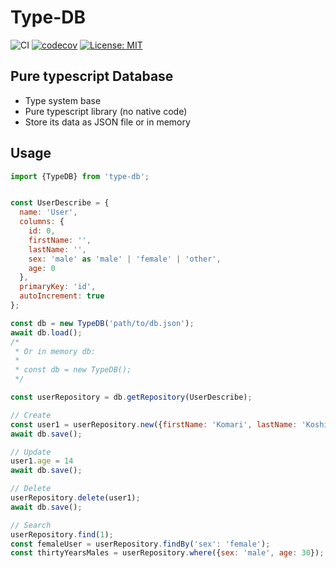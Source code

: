 # Type-DB
![CI](https://github.com/moritanian/type-db/workflows/CI/badge.svg)
[![codecov](https://codecov.io/gh/moritanian/type-db/branch/master/graph/badge.svg)](https://codecov.io/gh/moritanian/type-db)
[![License: MIT](https://img.shields.io/badge/License-MIT-green.svg)](https://opensource.org/licenses/MIT)

## Pure typescript Database
- Type system base
- Pure typescript library (no native code)
- Store its data as JSON file or in memory

## Usage
```javascript
import {TypeDB} from 'type-db';


const UserDescribe = {
  name: 'User',
  columns: {
    id: 0,
    firstName: '',
    lastName: '',
    sex: 'male' as 'male' | 'female' | 'other',
    age: 0
  },
  primaryKey: 'id',
  autoIncrement: true
};

const db = new TypeDB('path/to/db.json');
await db.load();
/*
 * Or in memory db:
 *
 * const db = new TypeDB();
 */

const userRepository = db.getRepository(UserDescribe);

// Create
const user1 = userRepository.new({firstName: 'Komari', lastName: 'Koshigaya', sex: 'female', age: 13});
await db.save();

// Update
user1.age = 14
await db.save();

// Delete
userRepository.delete(user1);
await db.save();

// Search
userRepository.find(1);
const femaleUser = userRepository.findBy('sex': 'female');
const thirtyYearsMales = userRepository.where({sex: 'male', age: 30});



```